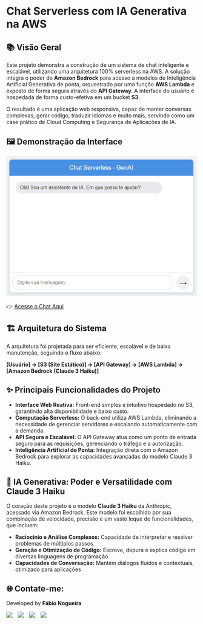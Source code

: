# Chat Serverless com IA Generativa na AWS

## 📚 Visão Geral

Este projeto demonstra a construção de um sistema de chat inteligente e escalável, utilizando uma arquitetura 100% serverless na AWS. A solução integra o poder do **Amazon Bedrock** para acesso a modelos de Inteligência Artificial Generativa de ponta, orquestrado por uma função **AWS Lambda** e exposto de forma segura através do **API Gateway**. A interface do usuário é hospedada de forma custo-efetiva em um bucket **S3**.

O resultado é uma aplicação web responsiva, capaz de manter conversas complexas, gerar código, traduzir idiomas e muito mais, servindo como um case prático de Cloud Computing e Segurança de Aplicações de IA.

## 🖼️ Demonstração da Interface

![Chat Serverless](assets/img/chat.png)

👉 [Acesse o Chat Aqui](http://fabio-bedrock-chat.s3-website-us-east-1.amazonaws.com/)

## 🏗️ Arquitetura do Sistema

A arquitetura foi projetada para ser eficiente, escalável e de baixa manutenção, seguindo o fluxo abaixo:

**[Usuário] → [S3 (Site Estático)] → [API Gateway] → [AWS Lambda] → [Amazon Bedrock (Claude 3 Haiku)]**

## ✨ Principais Funcionalidades do Projeto

* **Interface Web Reativa:** Front-end simples e intuitivo hospedado no S3, garantindo alta disponibilidade e baixo custo.
* **Computação Serverless:** O back-end utiliza AWS Lambda, eliminando a necessidade de gerenciar servidores e escalando automaticamente com a demanda.
* **API Segura e Escalável:** O API Gateway atua como um ponto de entrada seguro para as requisições, gerenciando o tráfego e a autorização.
* **Inteligência Artificial de Ponta:** Integração direta com o Amazon Bedrock para explorar as capacidades avançadas do modelo Claude 3 Haiku.

## 🧠 IA Generativa: Poder e Versatilidade com Claude 3 Haiku

O coração deste projeto é o modelo **Claude 3 Haiku** da Anthropic, acessado via Amazon Bedrock. Este modelo foi escolhido por sua combinação de velocidade, precisão e um vasto leque de funcionalidades, que incluem:

* **Raciocínio e Análise Complexos:** Capacidade de interpretar e resolver problemas de múltiplos passos.
* **Geração e Otimização de Código:** Escreve, depura e explica código em diversas linguagens de programação.
* **Capacidades de Conversação:** Mantém diálogos fluidos e contextuais, otimizado para aplicações



<!-- Início da seção "Contato" -->
<h2>🌐 Contate-me: </h2>
<div>
  <p>Developed by <b>Fábio Nogueira</b></p>
</div>
<p>
<a href="https://www.linkedin.com/in/faanogueira/" target="_blank"><img style="padding-right: 10px;" src="https://img.icons8.com/?size=100&id=13930&format=png&color=000000" target="_blank" width="80"></a>
<a href="https://github.com/faanogueira" target="_blank"><img style="padding-right: 10px;" src="https://img.icons8.com/?size=100&id=AZOZNnY73haj&format=png&color=000000" target="_blank" width="80"></a>
<a href="https://api.whatsapp.com/send?phone=5571983937557" target="_blank"><img style="padding-right: 10px;" src="https://img.icons8.com/?size=100&id=16713&format=png&color=000000" target="_blank" width="80"></a>
<a href="mailto:faanogueira@gmail.com"><img style="padding-right: 10px;" src="https://img.icons8.com/?size=100&id=P7UIlhbpWzZm&format=png&color=000000" target="_blank" width="80"></a> 
</p>
<!-- Fim da seção "Contato" -->
